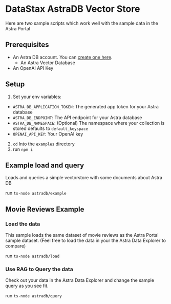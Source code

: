 # DataStax AstraDB Vector Store

Here are two sample scripts which work well with the sample data in the Astra Portal

## Prerequisites

- An Astra DB account. You can [create one here](https://astra.datastax.com/register).
  - An Astra Vector Database
- An OpenAI API Key

## Setup

1. Set your env variables:

- `ASTRA_DB_APPLICATION_TOKEN`: The generated app token for your Astra database
- `ASTRA_DB_ENDPOINT`: The API endpoint for your Astra database
- `ASTRA_DB_NAMESPACE`: (Optional) The namespace where your collection is stored defaults to `default_keyspace`
- `OPENAI_API_KEY`: Your OpenAI key

2. `cd` Into the `examples` directory
3. run `npm i`

## Example load and query

Loads and queries a simple vectorstore with some documents about Astra DB

run `ts-node astradb/example`

## Movie Reviews Example

### Load the data

This sample loads the same dataset of movie reviews as the Astra Portal sample dataset. (Feel free to load the data in your the Astra Data Explorer to compare)

run `ts-node astradb/load`

### Use RAG to Query the data

Check out your data in the Astra Data Explorer and change the sample query as you see fit.

run `ts-node astradb/query`
